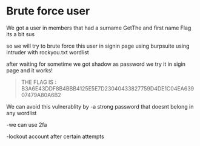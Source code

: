 # Brute force user

We got a user in members that had a surname GetThe and first name Flag its a bit sus

so we will try to brute force this user in signin page using burpsuite using intruder with rockyou.txt wordlist

after waiting for sometime we got shadow as password we try it in sigin page and it works!

>THE FLAG IS : B3A6E43DDF8B4BBB4125E5E7D23040433827759D4DE1C04EA63907479A80A6B2

We can avoid this vulnerablity by 
 -a strong password that doesnt belong in any wordlist
 
 -we can use 2fa
 
 -lockout account after certain attempts 
